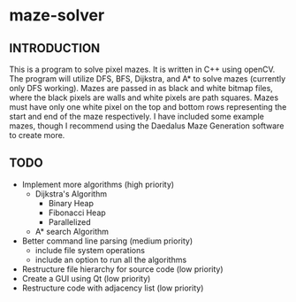 # maze-solver
## INTRODUCTION

This is a program to solve pixel mazes. It is written in C++ using openCV. The program will utilize DFS, BFS, Dijkstra, and A* to solve mazes (currently only DFS working).
Mazes are passed in as black and white bitmap files, where the black pixels are walls and white pixels are path squares. Mazes must have only one white pixel on the top and bottom rows representing the start and end of the maze respectively. I have included some example mazes, though I recommend using the Daedalus Maze Generation software to create more. 

## TODO
* Implement more algorithms (high priority)
  * Dijkstra's Algorithm
    * Binary Heap
    * Fibonacci Heap
    * Parallelized
  * A* search Algorithm
* Better command line parsing (medium priority)
  * include file system operations
  * include an option to run all the algorithms
* Restructure file hierarchy for source code (low priority)
* Create a GUI using Qt (low priority)
* Restructure code with adjacency list (low priority)
